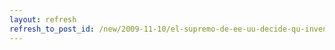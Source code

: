 ```yaml
---
layout: refresh
refresh_to_post_id: /new/2009-11-10/el-supremo-de-ee-uu-decide-qu-invenciones-son-patentables
---
```

